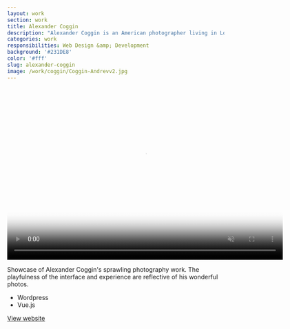 ```yaml
---
layout: work
section: work
title: Alexander Coggin
description: "Alexander Coggin is an American photographer living in London."
categories: work
responsibilities: Web Design &amp; Development
background: '#231DE8'
color: '#fff'
slug: alexander-coggin
image: /work/coggin/Coggin-Andrevv2.jpg
---
```


<div>
  <video loop muted playsinline id="coggin" class="browser_img" title="Alexander Coggin"
    preload="auto" width="640" height="400" poster="{{ site.root }}{{ page.image }}" data-setup="{}">
    <source src="{{ site.root }}/work/coggin/Coggin-Andrevv2.mp4" type='video/mp4'>
  </video>
</div>

<p>
Showcase of Alexander Coggin's sprawling photography work. The playfulness of the interface and experience are reflective of his wonderful photos.
</p>


<ul class="tags">
  <li>Wordpress</li>
  <li>Vue.js</li>
</ul>

<a href="http://alexandercoggin.com/" class="button" rel="external">View website</a>
